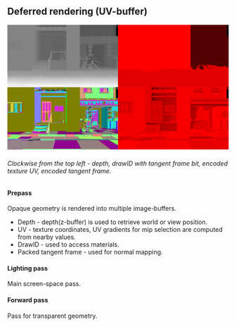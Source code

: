 ## Deferred rendering (UV-buffer)
![](images/uvBufferCut.png)  
###### Clockwise from the top left - depth, drawID with tangent frame bit, encoded texture UV, encoded tangent frame.  
   
#### Prepass      
Opaque geometry is rendered into multiple image-buffers.  
* Depth - depth(z-buffer) is used to retrieve world or view position.
* UV - texture coordinates, UV gradients for mip selection are computed from nearby values.
* DrawID - used to access materials.
* Packed tangent frame - used for normal mapping.   
#### Lighting pass   
Main screen-space pass.
#### Forward pass   
Pass for transparent geometry.

